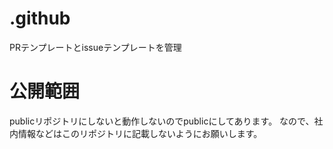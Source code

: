 # .github
PRテンプレートとissueテンプレートを管理

# 公開範囲
publicリポジトリにしないと動作しないのでpublicにしてあります。 なので、社内情報などはこのリポジトリに記載しないようにお願いします。
